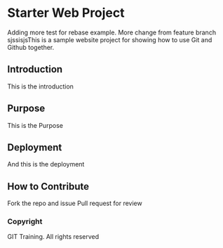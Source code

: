 # Starter Web Project

Adding more test for rebase example. More change from feature branch
sjssisjsThis is a sample website project for showing how to use Git and Github together.

## Introduction

This is the introduction

## Purpose

This is the Purpose

## Deployment

And this is the deployment

## How to Contribute

Fork the repo and issue Pull request for review

### Copyright

GIT Training. All rights reserved
